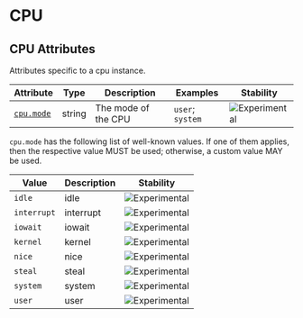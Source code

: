 <!--- Hugo front matter used to generate the website version of this page:
--->

<!-- NOTE: THIS FILE IS AUTOGENERATED. DO NOT EDIT BY HAND. -->
<!-- see templates/registry/markdown/attribute_namespace.md.j2 -->

# CPU

## CPU Attributes

Attributes specific to a cpu instance.

| Attribute                                        | Type   | Description         | Examples         | Stability                                                        |
| ------------------------------------------------ | ------ | ------------------- | ---------------- | ---------------------------------------------------------------- |
| <a id="cpu-mode" href="#cpu-mode">`cpu.mode`</a> | string | The mode of the CPU | `user`; `system` | ![Experimental](https://img.shields.io/badge/-experimental-blue) |

`cpu.mode` has the following list of well-known values. If one of them applies, then the respective value MUST be used; otherwise, a custom value MAY be used.

| Value       | Description | Stability                                                        |
| ----------- | ----------- | ---------------------------------------------------------------- |
| `idle`      | idle        | ![Experimental](https://img.shields.io/badge/-experimental-blue) |
| `interrupt` | interrupt   | ![Experimental](https://img.shields.io/badge/-experimental-blue) |
| `iowait`    | iowait      | ![Experimental](https://img.shields.io/badge/-experimental-blue) |
| `kernel`    | kernel      | ![Experimental](https://img.shields.io/badge/-experimental-blue) |
| `nice`      | nice        | ![Experimental](https://img.shields.io/badge/-experimental-blue) |
| `steal`     | steal       | ![Experimental](https://img.shields.io/badge/-experimental-blue) |
| `system`    | system      | ![Experimental](https://img.shields.io/badge/-experimental-blue) |
| `user`      | user        | ![Experimental](https://img.shields.io/badge/-experimental-blue) |
